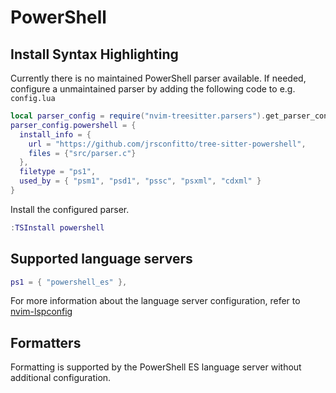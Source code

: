 # PowerShell

## Install Syntax Highlighting

Currently there is no maintained PowerShell parser available. If needed, configure a unmaintained parser by adding the following code to e.g. `config.lua`

```lua
local parser_config = require("nvim-treesitter.parsers").get_parser_configs()
parser_config.powershell = {
  install_info = {
    url = "https://github.com/jrsconfitto/tree-sitter-powershell",
    files = {"src/parser.c"}
  },
  filetype = "ps1",
  used_by = { "psm1", "psd1", "pssc", "psxml", "cdxml" }
}
```

Install the configured parser.

```lua
:TSInstall powershell
```

## Supported language servers

```lua
ps1 = { "powershell_es" },
```

For more information about the language server configuration, refer to [nvim-lspconfig](https://github.com/neovim/nvim-lspconfig/blob/master/doc/server_configurations.md#powershell_es)

## Formatters

Formatting is supported by the PowerShell ES language server without additional configuration.
